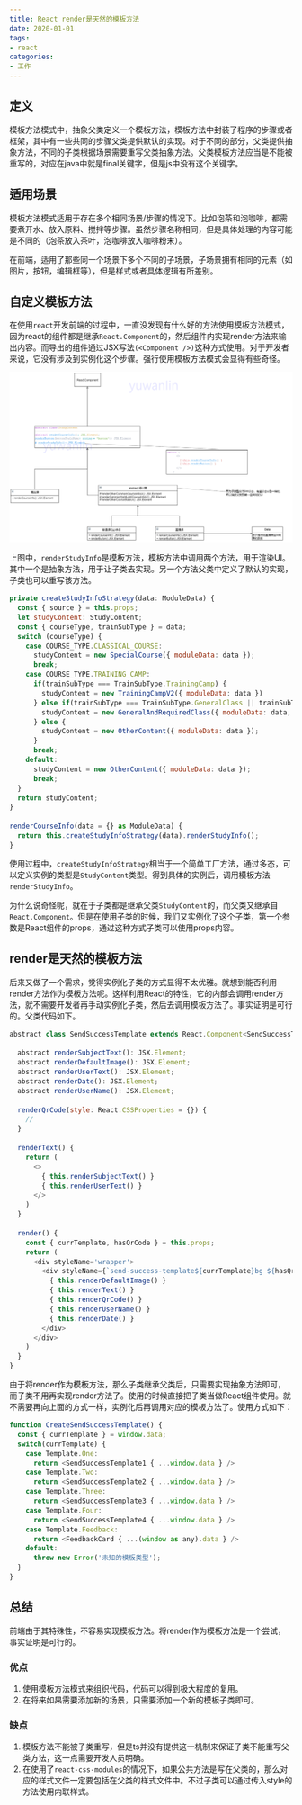 ```yaml
---
title: React render是天然的模板方法
date: 2020-01-01
tags: 
- react
categories:
- 工作
---
```


## 定义
模板方法模式中，抽象父类定义一个模板方法，模板方法中封装了程序的步骤或者框架，其中有一些共同的步骤父类提供默认的实现。对于不同的部分，父类提供抽象方法，不同的子类根据场景需要重写父类抽象方法。父类模板方法应当是不能被重写的，对应在java中就是final关键字，但是js中没有这个关键字。

## 适用场景
模板方法模式适用于存在多个相同场景/步骤的情况下。比如泡茶和泡咖啡，都需要煮开水、放入原料、搅拌等步骤。虽然步骤名称相同，但是具体处理的内容可能是不同的（泡茶放入茶叶，泡咖啡放入咖啡粉末）。

在前端，适用了那些同一个场景下多个不同的子场景，子场景拥有相同的元素（如图片，按钮，编辑框等），但是样式或者具体逻辑有所差别。


## 自定义模板方法
在使用`react`开发前端的过程中，一直没发现有什么好的方法使用模板方法模式，因为react的组件都是继承`React.Component`的，然后组件内实现render方法来输出内容。而导出的组件通过JSX写法`(<Component />)`这种方式使用。对于开发者来说，它没有涉及到实例化这个步骤。强行使用模板方法模式会显得有些奇怪。

![](/assets/render-template/images/class-pic.png)


上图中，`renderStudyInfo`是模板方法，模板方法中调用两个方法，用于渲染UI。其中一个是抽象方法，用于让子类去实现。另一个方法父类中定义了默认的实现，子类也可以重写该方法。

```js
private createStudyInfoStrategy(data: ModuleData) {
  const { source } = this.props;
  let studyContent: StudyContent;
  const { courseType, trainSubType } = data;
  switch (courseType) {
    case COURSE_TYPE.CLASSICAL_COURSE:
      studyContent = new SpecialCourse({ moduleData: data });
      break;
    case COURSE_TYPE.TRAINING_CAMP:
      if(trainSubType === TrainSubType.TrainingCamp) {
        studyContent = new TrainingCampV2({ moduleData: data })
      } else if(trainSubType === TrainSubType.GeneralClass || trainSubType === TrainSubType.RequiredClass) {
        studyContent = new GeneralAndRequiredClass({ moduleData: data, source })
      } else {
        studyContent = new OtherContent({ moduleData: data });
      }
      break;
    default:
      studyContent = new OtherContent({ moduleData: data });
      break;
  }
  return studyContent;
}

renderCourseInfo(data = {} as ModuleData) {
  return this.createStudyInfoStrategy(data).renderStudyInfo();
}
```

使用过程中，`createStudyInfoStrategy`相当于一个简单工厂方法，通过多态，可以定义实例的类型是`StudyContent`类型。得到具体的实例后，调用模板方法`renderStudyInfo`。

为什么说奇怪呢，就在于子类都是继承父类`StudyContent`的，而父类又继承自`React.Component`。但是在使用子类的时候，我们又实例化了这个子类，第一个参数是React组件的props，通过这种方式子类可以使用props内容。

## render是天然的模板方法
后来又做了一个需求，觉得实例化子类的方式显得不太优雅。就想到能否利用render方法作为模板方法呢。这样利用React的特性，它的内部会调用render方法，就不需要开发者再手动实例化子类，然后去调用模板方法了。事实证明是可行的。父类代码如下。
```js
abstract class SendSuccessTemplate extends React.Component<SendSuccessTemplateProps, {}> {

  abstract renderSubjectText(): JSX.Element;
  abstract renderDefaultImage(): JSX.Element;
  abstract renderUserText(): JSX.Element;
  abstract renderDate(): JSX.Element;
  abstract renderUserName(): JSX.Element;

  renderQrCode(style: React.CSSProperties = {}) {
    //
  }

  renderText() {
    return (
      <>
        { this.renderSubjectText() }
        { this.renderUserText() }
      </>
    )
  }

  render() {
    const { currTemplate, hasQrCode } = this.props;
    return (
      <div styleName='wrapper'>
        <div styleName={`send-success-template${currTemplate}bg ${hasQrCode ? 'hasQrCode' : ''}`}>
          { this.renderDefaultImage() }
          { this.renderText() }
          { this.renderQrCode() }
          { this.renderUserName() }
          { this.renderDate() }
        </div>
      </div>
    )
  }
}
```

由于将render作为模板方法，那么子类继承父类后，只需要实现抽象方法即可，而子类不用再实现render方法了。使用的时候直接把子类当做React组件使用。就不需要再向上面的方式一样，实例化后再调用对应的模板方法了。使用方式如下：
```js
function CreateSendSuccessTemplate() {
  const { currTemplate } = window.data;
  switch(currTemplate) {
    case Template.One:
      return <SendSuccessTemplate1 { ...window.data } />
    case Template.Two:
      return <SendSuccessTemplate2 { ...window.data } />
    case Template.Three:
      return <SendSuccessTemplate3 { ...window.data } />
    case Template.Four:
      return <SendSuccessTemplate4 { ...window.data } />
    case Template.Feedback:
      return <FeedbackCard { ...(window as any).data } />
    default:
      throw new Error('未知的模板类型');
  }
}
```

## 总结
前端由于其特殊性，不容易实现模板方法。将render作为模板方法是一个尝试，事实证明是可行的。

### 优点
1. 使用模板方法模式来组织代码，代码可以得到极大程度的复用。
2. 在将来如果需要添加新的场景，只需要添加一个新的模板子类即可。

### 缺点
1. 模板方法不能被子类重写，但是ts并没有提供这一机制来保证子类不能重写父类方法，这一点需要开发人员明确。
2. 在使用了`react-css-modules`的情况下，如果公共方法是写在父类的，那么对应的样式文件一定要包括在父类的样式文件中。不过子类可以通过传入style的方法使用内联样式。

